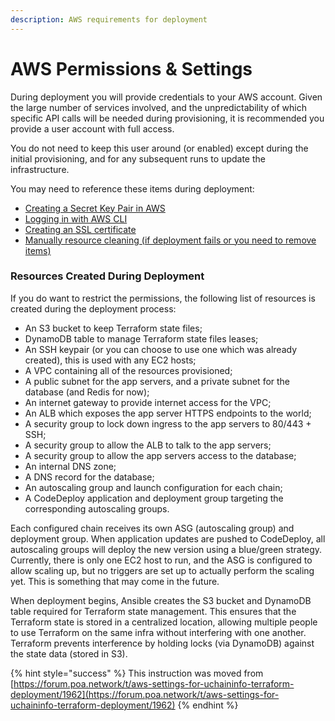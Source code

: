 ```yaml
---
description: AWS requirements for deployment
---
```


# AWS Permissions & Settings

During deployment you will provide credentials to your AWS account. Given the large number of services involved, and the unpredictability of which specific API calls will be needed during provisioning, it is recommended you provide a user account with full access. 

You do not need to keep this user around \(or enabled\) except during the initial provisioning, and for any subsequent runs to update the infrastructure.

You may need to reference these items during deployment:

* [Creating a Secret Key Pair in AWS](creating-a-secret-key-pair.md)
* [Logging in with AWS CLI](login-with-aws-cli.md)
* [Creating an SSL certificate](creating-an-aws-certificate-for-ssl.md)
* [Manually resource cleaning \(if deployment fails or you need to remove items\)](manually-cleaning-terraform-related-instances.md)

### Resources Created During Deployment

If you do want to restrict the permissions, the following list of resources is created during the deployment process:

* An S3 bucket to keep Terraform state files;
* DynamoDB table to manage Terraform state files leases;
* An SSH keypair \(or you can choose to use one which was already created\), this is used with any EC2 hosts;
* A VPC containing all of the resources provisioned;
* A public subnet for the app servers, and a private subnet for the database \(and Redis for now\);
* An internet gateway to provide internet access for the VPC;
* An ALB which exposes the app server HTTPS endpoints to the world;
* A security group to lock down ingress to the app servers to 80/443 + SSH;
* A security group to allow the ALB to talk to the app servers;
* A security group to allow the app servers access to the database;
* An internal DNS zone;
* A DNS record for the database;
* An autoscaling group and launch configuration for each chain;
* A CodeDeploy application and deployment group targeting the corresponding autoscaling groups.

Each configured chain receives its own ASG \(autoscaling group\) and deployment group. When application updates are pushed to CodeDeploy, all autoscaling groups will deploy the new version using a blue/green strategy. Currently, there is only one EC2 host to run, and the ASG is configured to allow scaling up, but no triggers are set up to actually perform the scaling yet. This is something that may come in the future.

When deployment begins, Ansible creates the S3 bucket and DynamoDB table required for Terraform state management. This ensures that the Terraform state is stored in a centralized location, allowing multiple people to use Terraform on the same infra without interfering with one another. Terraform prevents interference by holding locks \(via DynamoDB\) against the state data \(stored in S3\).

{% hint style="success" %}
This instruction was moved from [https://forum.poa.network/t/aws-settings-for-uchaininfo-terraform-deployment/1962](https://forum.poa.network/t/aws-settings-for-uchaininfo-terraform-deployment/1962)
{% endhint %}

